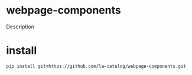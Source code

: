 # webpage-components
Description  

# install
`pip install git+https://github.com/la-catalog/webpage-components.git`  
